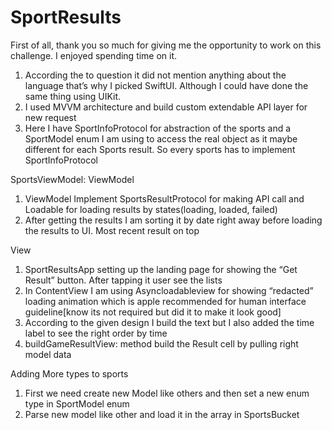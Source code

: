 # SportResults

First of all, thank you so much for giving me the opportunity to work on this challenge. I enjoyed spending time on it. 

1. According the to question it did not mention anything about the language that’s why I picked SwiftUI. Although I could have done the same thing using UIKit. 
2. I used MVVM architecture and build custom extendable API layer for new request
3. Here I have SportInfoProtocol for abstraction of the sports and a SportModel enum I am using to access the real object as it maybe different for each Sports result. So every sports has to implement SportInfoProtocol


SportsViewModel: ViewModel
1. ViewModel Implement SportsResultProtocol for making API call and Loadable for loading results by states(loading, loaded, failed)
2. After getting the results I am sorting it by date right away before loading the results to UI. Most recent result on top


View
1. SportResultsApp setting up the landing page for showing the “Get Result” button. After tapping it user see the lists
2. In ContentView I am using Asyncloadableview for showing “redacted” loading animation which is apple recommended for human interface guideline[know its not required but did it to make it look good]
3. According to the given design I build the text but I also added the time label to see the right order by time
4.   buildGameResultView: method build the Result cell by pulling right model data

Adding More types to sports

1. First we need create new Model like others and then set a new enum type in SportModel enum 
2. Parse new model like other and load it in the array in SportsBucket
